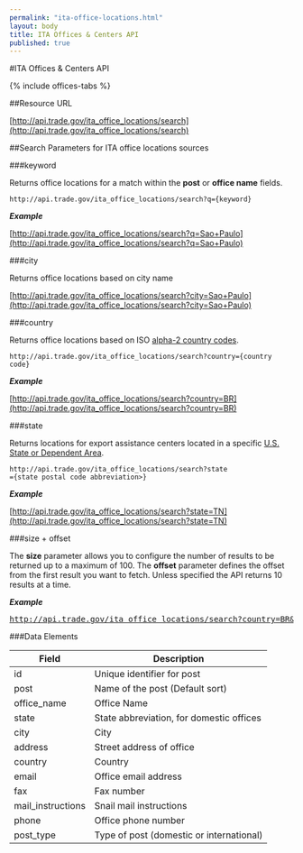 ```yaml
---
permalink: "ita-office-locations.html"
layout: body
title: ITA Offices & Centers API
published: true
---
```


#ITA Offices & Centers API

{% include offices-tabs %}


##Resource URL

[http://api.trade.gov/ita_office_locations/search](http://api.trade.gov/ita_office_locations/search)

##Search Parameters for ITA office locations sources

###keyword

Returns office locations for a match within the **post** or **office name** fields.

    http://api.trade.gov/ita_office_locations/search?q={keyword}

**_Example_**

[http://api.trade.gov/ita_office_locations/search?q=Sao+Paulo](http://api.trade.gov/ita_office_locations/search?q=Sao+Paulo)

###city

Returns office locations based on city name

[http://api.trade.gov/ita_office_locations/search?city=Sao+Paulo](http://api.trade.gov/ita_office_locations/search?city=Sao+Paulo)

###country

Returns office locations based on ISO [alpha-2 country codes](http://www.iso.org/iso/home/standards/country_codes/country_names_and_code_elements.htm).

    http://api.trade.gov/ita_office_locations/search?country={country code}
	
**_Example_**

[http://api.trade.gov/ita_office_locations/search?country=BR](http://api.trade.gov/ita_office_locations/search?country=BR)

###state

Returns locations for export assistance centers located in a specific  [U.S. State or Dependent Area](https://www.usps.com/send/official-abbreviations.htm).

    http://api.trade.gov/ita_office_locations/search?state
	={state postal code abbreviation>}

**_Example_**

[http://api.trade.gov/ita_office_locations/search?state=TN](http://api.trade.gov/ita_office_locations/search?state=TN)

###size + offset

The **size** parameter allows you to configure the number of results to be returned up to a maximum of 100. The **offset** parameter defines the offset from the first result you want to fetch. Unless specified the API returns 10 results at a time.

**_Example_**

<div><a href="http://api.trade.gov/ita_office_locations/search?country=BR&size=1&offset=1"><pre>http://api.trade.gov/ita_office_locations/search?country=BR&size=1&offset=1</pre></a></div>


###Data Elements

| Field             | Description                                                     |
| ----------------- | --------------------------------------------------------------- |
| id                | Unique identifier for post                                      |
| post              | Name of the post (Default sort)                                 |
| office_name       | Office Name                                                     |
| state             | State abbreviation, for domestic offices                        |
| city              | City                                                            |
| address           | Street address of office                                        |
| country           | Country                                                         |
| email             | Office email address                                            |
| fax               | Fax number                                                      |
| mail_instructions | Snail mail instructions                                         |
| phone             | Office phone number                                             |
| post_type         | Type of post (domestic or international)                        |